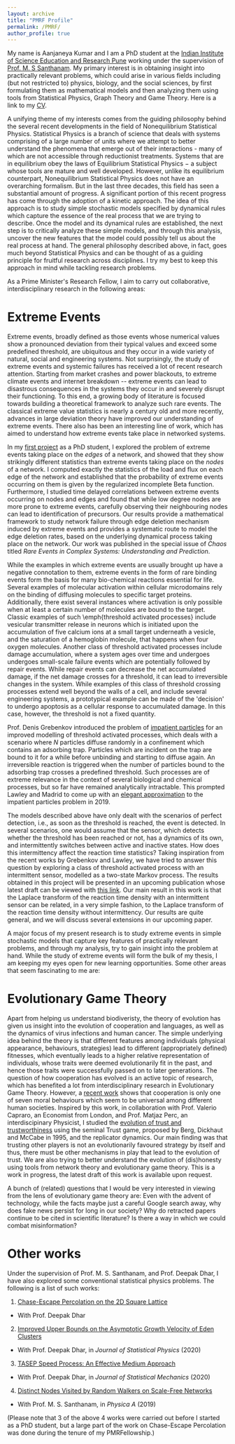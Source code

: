 ```yaml
---
layout: archive
title: "PMRF Profile"
permalink: /PMRF/
author_profile: true
---
```


My name is Aanjaneya Kumar and I am a PhD student at the [Indian Institute of Science Education and Research Pune](http://www.iiserpune.ac.in/) working under the supervision of [Prof. M. S Santhanam](http://www.iiserpune.ac.in/~santh/). My primary interest is in obtaining insight into practically relevant problems, which could arise in various fields including (but not restricted to) physics, biology, and the social sciences, by first formulating them as mathematical models and then analyzing them using tools from Statistical Physics, Graph Theory and Game Theory. Here is a link to my [CV](https://drive.google.com/file/d/1NmDan2AIuPYDvGjsz_qBM_EWmpGll8Pb/view?usp=sharing).

A unifying theme of my interests comes from the guiding philosophy behind the several recent developments in the field of Nonequilibrium Statistical Physics. Statistical Physics is a branch of science that deals with systems comprising of a large number of units where we attempt to better understand the phenomena that emerge out of their interactions - many of which are not accessible through reductionist treatments. Systems that are in equilibrium obey the laws of Equilibrium Statistical Physics − a subject whose tools are mature and well developed. However, unlike its equilibrium counterpart, Nonequilibrium Statistical Physics does not have an overarching formalism. But in the last three decades, this field has seen a substantial amount of progress. A significant portion of this recent progress has come through the adoption of a kinetic approach. The idea of this approach is to study simple stochastic models specified by dynamical rules which capture the essence of the real process that we are trying to describe. Once the model and its dynamical rules are established, the next step is to critically analyze these simple models, and through this analysis, uncover the new features that the model could possibly tell us about the real process at hand.
The general philosophy described above, in fact, goes much beyond Statistical Physics and can be thought of as a guiding principle for fruitful research across disciplines. I try my best to keep this approach in mind while tackling research problems. 

As a Prime Minister's Research Fellow, I aim to carry out collaborative, interdisciplinary research in the following areas:


# Extreme Events

Extreme events, broadly defined as those events whose numerical values show a pronounced deviation from their typical values and exceed some predefined threshold, are ubiquitous and they occur in a wide variety of natural, social and engineering systems. Not surprisingly, the study of extreme events and systemic failures has received a lot of recent research attention. Starting from market crashes and power blackouts, to extreme climate events and internet breakdown -- extreme events can lead to disastrous consequences in the systems they occur in and severely disrupt their functioning. To this end, a growing body of literature is focused towards building a theoretical framework to analyze such rare events. The classical extreme value statistics is nearly a century old and more recently, advances in large deviation theory have improved our understanding of extreme events. There also has been an interesting line of work, which has aimed to understand how extreme events take place in networked systems. 

In my [first project](https://aip.scitation.org/doi/10.1063/1.5139018) as a PhD student, I explored the problem of extreme events taking place on the *edges* of a network, and showed that they show strikingly different statistics than extreme events taking place on the *nodes* of a network. I computed exactly the statistics of the load and flux on each edge of the network and established that the probability of extreme events occurring on them is given by the regularized incomplete Beta function. Furthermore, I studied time delayed correlations between extreme events occurring on nodes and edges and found that while low degree nodes are more prone to extreme events, carefully observing their neighbouring nodes can lead to identification of precursors. Our results provide a mathematical framework to study network failure through edge deletion mechanism induced by extreme events and provides a systematic route to model the edge deletion rates, based on the underlying dynamical process taking place on the network. Our work was published in the special issue of *Chaos* titled *Rare Events in Complex Systems: Understanding and Prediction*.

While the examples in which extreme events are usually brought up have a negative connotation to them, extreme events in the form of rare binding events form the basis for many bio-chemical reactions essential for life. Several examples of molecular activation within cellular microdomains rely on the binding of diffusing molecules to specific target proteins. Additionally, there exist several instances where activation is only possible when at least a certain number of molecules are bound to the target. Classic examples of such \emph{threshold activated processes} include vesicular transmitter release in neurons which is initiated upon the accumulation of five calcium ions at a small target underneath a vesicle, and the saturation of a hemoglobin molecule, that happens when four oxygen molecules. Another class of threshold activated processes include damage accumulation, where a system ages over time and undergoes undergoes small-scale failure events which are potentially followed by repair events. While repair events can decrease the net accumulated damage, if the net damage crosses for a threshold, it can lead to irreversible changes in the system. While examples of this class of threshold crossing processes extend well beyond the walls of a cell, and include several engineering systems, a prototypical example can be made of the 'decision' to undergo apoptosis as a cellular response to accumulated damage. In this case, however, the threshold is not a fixed quantity.  

Prof. Denis Grebenkov introduced the problem of [impatient particles](https://aip.scitation.org/doi/10.1063/1.4996395) for an improved modelling of threshold activated processes, which deals with a scenario where *N* particles diffuse randomly in a confinement which contains an adsorbing trap. Particles which are incident on the trap are bound to it for a while before unbinding and starting to diffuse again. An irreversible reaction is triggered when the number of particles bound to the adsorbing trap crosses a predefined threshold. Such processes are of extreme relevance in the context of several biological and chemical processes, but so far have remained analytically intractable. This prompted Lawley and Madrid to come up with an [elegant approximation](https://aip.scitation.org/doi/abs/10.1063/1.5098312) to the impatient particles problem in 2019. 

The models described above have only dealt with the scenarios of perfect detection, i.e., as soon as the threshold is reached, the event is detected. In several scenarios, one would assume that the sensor, which detects whether the threshold has been reached or not, has a dynamics of its own, and intermittently switches between active and inactive states. How does this intermittency affect the reaction time statistics? Taking inspiration from the recent works by Grebenkov and Lawley, we have tried to answer this question by exploring a class of threshold activated process with an intermittent sensor, modelled as a two-state Markov process. The results obtained in this project will be presented in an upcoming publication whose latest draft can be viewed with [this link](https://drive.google.com/file/d/1VEH0b7q28s8VeJY0_jvRY2Fw7SkcYWHQ/view?usp=sharing). Our main result in this work is that the Laplace transform of the reaction time density with an intermittent sensor can be related, in a very simple fashion, to the Laplace transform of the reaction time density without intermittency. Our results are quite general, and we will discuss several extensions in our upcoming paper. 

 
A major focus of my present research is to study extreme events in simple stochastic models that capture key features of practically relevant problems, and through my analysis, try to gain insight into the problem at hand. While the study of extreme events will form the bulk of my thesis, I am keeping my eyes open for new learning opportunities. Some other areas that seem fascinating to me are:  

# Evolutionary Game Theory

Apart from helping us understand biodiveristy, the theory of evolution has given us insight into the evolution of cooperation and languages, as well as the dynamics of virus infections and human cancer. The simple underlying idea behind the theory is that different features among individuals (physical appearance, behaviours, strategies) lead to different (appropriately defined) fitnesses, which eventually leads to a higher relative representation of individuals, whose traits were deemed evolutionarily fit in the past, and hence those traits were successfully passed on to later generations. The question of how cooperation has evolved is an active topic of research, which has benefited a lot from interdisciplinary research in Evolutionary Game Theory. However, a [recent work](https://ora.ox.ac.uk/objects/uuid:8dd8d82d-3829-4857-bcf4-eebf196d11be) shows that cooperation is only one of seven moral behaviours which seem to be universal among different human societies. Inspired by this work, in collaboration with Prof. Valerio Capraro, an Economist from London, and Prof. Matjaz Perc, an interdiscipinary Physicist, I studied the [evolution of trust and trustworthiness](https://royalsocietypublishing.org/doi/10.1098/rsif.2020.0491) using the seminal Trust game, proposed by Berg, Dickhaut and McCabe in 1995, and the replicator dynamics. Our main finding was that trusting other players is not an evolutionarily favoured strategy by itself and thus, there must be other mechanisms in play that lead to the evolution of trust. We are also trying to better understand the evolution of (dis)honesty using tools from network theory and evolutionary game theory. This is a work in progress, the latest draft of this work is available upon request.

A bunch of (related) questions that I would be very interested in viewing from the lens of evolutionary game theory are: Even with the advent of technology, while the facts maybe just a careful Google search away, why does fake news persist for long in our society? Why do retracted papers continue to be cited in scientific literature? Is there a way in which we could combat misinformation?

# Other works
Under the supervision of Prof. M. S. Santhanam, and Prof. Deepak Dhar, I have also explored some conventional statistical physics problems. The following is a list of such works:
1. [Chase-Escape Percolation on the 2D Square Lattice](https://arxiv.org/abs/2010.05310)
  * With Prof. Deepak Dhar
2. [Improved Upper Bounds on the Asymptotic Growth Velocity of Eden Clusters](http://aanjaneyakumar.com/publication/2020eden)
  * With Prof. Deepak Dhar, in *Journal of Statistical Physics* (2020)
3. [TASEP Speed Process: An Effective Medium Approach](http://aanjaneyakumar.com/publication/2019tasep)
  * With Prof. Deepak Dhar, in *Journal of Statistical Mechanics* (2020)
4. [Distinct Nodes Visited by Random Walkers on Scale-Free Networks](http://aanjaneyakumar.com/publication/2019dsv)
  * With Prof. M. S. Santhanam, in *Physica A* (2019)

(Please note that 3 of the above 4 works were carried out before I started as a PhD student, but a large part of the work on Chase-Escape Percolation was done during the tenure of my PMRFellowship.)







